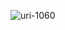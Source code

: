![uri-1060](https://user-images.githubusercontent.com/62181222/99329677-eebe5580-28a8-11eb-8692-56232e18fc3a.png)
